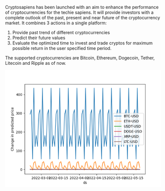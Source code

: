 Cryptosapiens has been launched with an aim to enhance the performance of cryptocurrencies for the techie sapiens. It will provide investors with a complete outlook of the past, present and near future of the cryptocurrency market. It combines 3 actions in a single platform:
1. Provide past trend of different cryptocurrencies
2. Predict their future values
3. Evaluate the optimized time to invest and trade cryptos for maximum possible return in the user specified time period.

The supported cryptocurrencies are Bitcoin, Ethereum, Dogecoin, Tether, Litecoin and Ripple as of now.

![alt text](predictSuggest.png)
